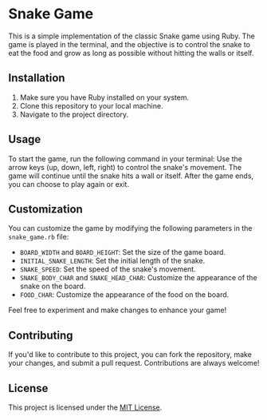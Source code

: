 # Snake Game

This is a simple implementation of the classic Snake game using Ruby. The game is played in the terminal, and the objective is to control the snake to eat the food and grow as long as possible without hitting the walls or itself.

## Installation

1. Make sure you have Ruby installed on your system.
2. Clone this repository to your local machine.
3. Navigate to the project directory.

## Usage

To start the game, run the following command in your terminal:
Use the arrow keys (up, down, left, right) to control the snake's movement. The game will continue until the snake hits a wall or itself. After the game ends, you can choose to play again or exit.

## Customization

You can customize the game by modifying the following parameters in the `snake_game.rb` file:

- `BOARD_WIDTH` and `BOARD_HEIGHT`: Set the size of the game board.
- `INITIAL_SNAKE_LENGTH`: Set the initial length of the snake.
- `SNAKE_SPEED`: Set the speed of the snake's movement.
- `SNAKE_BODY_CHAR` and `SNAKE_HEAD_CHAR`: Customize the appearance of the snake on the board.
- `FOOD_CHAR`: Customize the appearance of the food on the board.

Feel free to experiment and make changes to enhance your game!

## Contributing

If you'd like to contribute to this project, you can fork the repository, make your changes, and submit a pull request. Contributions are always welcome!

## License

This project is licensed under the [MIT License](LICENSE).
